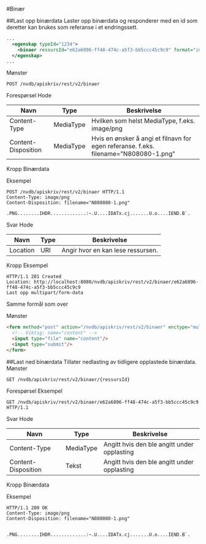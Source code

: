 #Binær

##Last opp binærdata
Laster opp binærdata og responderer med en id som deretter kan brukes som referanse i et endringssett.

```xml
...
  <egenskap typeId="1234">
    <binaer ressursId="e62a6896-ff48-474c-a5f3-bb5ccc45c9c9" format="image/png"/>
  </egenskap>
...
```
Mønster
```
POST /nvdb/apiskriv/rest/v2/binaer
```
Forespørsel
Hode

|Navn|Type|Beskrivelse|
|-|-|-|
|Content-Type|MediaType|Hvilken som helst MediaType, f.eks. image/png|
|Content-Disposition|MediaType|Hvis en ønsker å angi et filnavn for egen referanse. f.eks. filename="N808080-1.png"|

Kropp
Binærdata

Eksempel
```
POST /nvdb/apiskriv/rest/v2/binaer HTTP/1.1
Content-Type: image/png
Content-Disposition: filename="N808080-1.png"

.PNG........IHDR.............:~.U....IDATx.cj.......U.o....IEND.B`.
```
Svar
Hode

|Navn|Type|Beskrivelse|
|-|-|-|
|Location|URI|Angir hvor en kan lese ressursen.|

Kropp
Eksempel
```
HTTP/1.1 201 Created
Location: http://localhost:8080/nvdb/apiskriv/rest/v2/binaer/e62a6896-ff48-474c-a5f3-bb5ccc45c9c9
Last opp multipart/form-data
```
Samme formål som over

Mønster
```html
<form method="post" action="/nvdb/apiskriv/rest/v2/binaer" enctype="multipart/form-data">
  <!-- Viktig: name="content" -->
  <input type="file" name="content"/>
  <input type="submit"/>
</form>
```
##Last ned binærdata
Tillater nedlasting av tidligere opplastede binærdata.
Mønster
```
GET /nvdb/apiskriv/rest/v2/binaer/{ressursId}
```
Forespørsel
Eksempel
```
GET /nvdb/apiskriv/rest/v2/binaer/e62a6896-ff48-474c-a5f3-bb5ccc45c9c9 HTTP/1.1
```
Svar
Hode

|Navn|Type|Beskrivelse|
|-|-|-|
|Content-Type|MediaType|Angitt hvis den ble angitt under opplasting|
|Content-Disposition|Tekst|Angitt hvis den ble angitt under opplasting|

Kropp
Binærdata

Eksempel
```
HTTP/1.1 200 OK
Content-Type: image/png
Content-Disposition: filename="N808080-1.png"


.PNG........IHDR.............:~.U....IDATx.cj.......U.o....IEND.B`.
```
